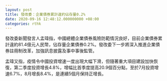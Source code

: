 ```yaml
---
layout: post
title: 發改委：企業債券累計違約佔存量0.2%
date: 2020-09-16 12:48:12.000000000 +08:00
categories: rthk
---
```


發改委新聞發言人孟瑋指，中國總體企業債券風險防範情況良好，目前企業債券累計違約81.4億元人民幣，佔存量企業債券0.2%。發改委下一步將深入推進企業債券註冊制改革，加強訊息披露及事中事後監管。

孟瑋又指，疫情令中國投資增速一度出現大幅下滑，但隨著重大項目建設加快恢復，第二季度投資增長4.8%，增幅比首季度提高20.9個百分點，至於7月投資增速6.7%，8月增長8.4%，是連續5個月保持正增長。
